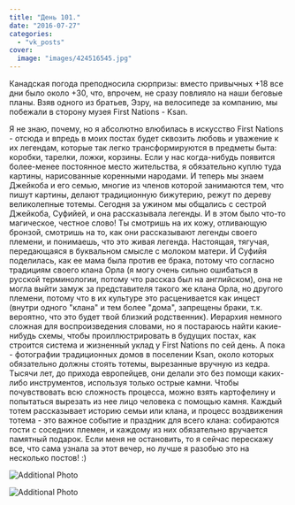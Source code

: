 ```yaml
---
title: "День 101."
date: "2016-07-27"
categories: 
  - "vk_posts"
cover:
  image: "images/424516545.jpg"
---
```


Канадская погода преподносила сюрпризы: вместо привычных +18 все дни было около +30, что, впрочем, не сразу повлияло на наши беговые планы. Взяв одного из братьев, Эзру, на велосипеде за компанию, мы побежали в сторону музея First Nations - Ksan.

<!--more-->

Я не знаю, почему, но я абсолютно влюбилась в искусство First Nations - отсюда и впредь в моих постах будет сквозить любовь и уважение к их легендам, которые так легко трансформируются в предметы быта: коробки, тарелки, ложки, корзины. Если у нас когда-нибудь появится более-менее постоянное место жительства, я обязательно куплю туда картины, нарисованные коренными народами. И теперь мы знаем Джейкоба и его семью, многие из членов которой занимаются тем, что пишут картины, делают традиционную бижутерию, режут по дереву великолепные тотемы. Сегодня за ужином мы общались с сестрой Джейкоба, Суфийей, и она рассказывала легенды. И в этом было что-то магическое, честное слово! Ты смотришь на их кожу, отливающую бронзой, смотришь на то, как они рассказывают легенды своего племени, и понимаешь, что это живая легенда. Настоящая, тягучая, передающаяся в буквальном смысле с молоком матери. И Суфийя поделилась, как ее мама была против ее брака, потому что согласно традициям своего клана Орла (я могу очень сильно ошибаться в русской терминологии, потому что рассказ был на английском), она не могла выйти замуж за представителя такого же клана Орла, но другого племени, потому что в их культуре это расценивается как инцест (внутри одного "клана" и тем более "дома", запрещены браки, т.к. вероятно, что это будет твой близкий родственник). Иерархия немного сложная для воспроизведения словами, но я постараюсь найти какие-нибудь схемы, чтобы проиллюстрировать в будущих постах, как строится система и жизненный уклад у First Nations по сей день. А пока - фотографии традиционных домов в поселении Ksan, около которых обязательно должны стоять тотемы, вырезанные вручную из кедра. Тысячи лет, до прихода европейцев, они делали это без помощи каких-либо инструментов, используя только острые камни. Чтобы почувствовать всю сложность процесса, можно взять картофелину и попытаться вырезать из нее лицо человека с помощью камня. Каждый тотем рассказывает историю семьи или клана, и процесс воздвижения тотема - это важное событие и праздник для всего клана: собираются гости с соседних племен, и каждому из них обязательно вручается памятный подарок. Если меня не остановить, то я сейчас перескажу все, что сама узнала за этот вечер, но лучше я разобью это на несколько постов! :)

![Additional Photo](https://vodpop.ru/wp-content/uploads/2023/07/424516548.jpg)

![Additional Photo](https://vodpop.ru/wp-content/uploads/2023/07/424516549.jpg)
